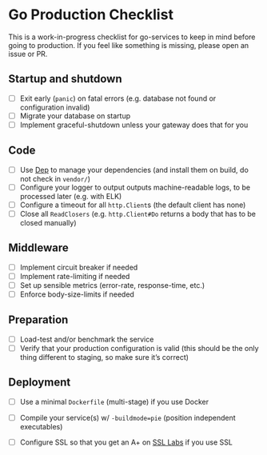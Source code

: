 # Go Production Checklist

This is a work-in-progress checklist for go-services to keep in mind before going to production. 
If you feel like something is missing, please open an issue or PR.

## Startup and shutdown
- [ ] Exit early (`panic`) on fatal errors (e.g. database not found or configuration invalid) 
- [ ] Migrate your database on startup
- [ ] Implement graceful-shutdown unless your gateway does that for you

## Code
- [ ] Use [Dep](https://github.com/golang/dep) to manage your dependencies (and install them on build, do not check in `vendor/`)
- [ ] Configure your logger to output outputs machine-readable logs, to be processed later (e.g. with ELK)
- [ ] Configure a timeout for all `http.Client`s (the default client has none)
- [ ] Close all `ReadClosers` (e.g. `http.Client#Do` returns a body that has to be closed manually)

## Middleware
- [ ] Implement circuit breaker if needed
- [ ] Implement rate-limiting if needed 
- [ ] Set up sensible metrics (error-rate, response-time, etc.)
- [ ] Enforce body-size-limits if needed

## Preparation
- [ ] Load-test and/or benchmark the service
- [ ] Verify that your production configuration is valid (this should be the only thing different to staging, so make sure it’s correct)

## Deployment
- [ ] Use a minimal `Dockerfile` (multi-stage) if you use Docker
- [ ] Compile your service(s) w/ `-buildmode=pie` (position independent executables)
- [ ] Configure SSL so that you get an A+ on [SSL Labs](https://www.ssllabs.com/) if you use SSL

